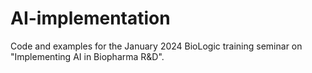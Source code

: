# AI-implementation
Code and examples for the January 2024 BioLogic training seminar on "Implementing AI in Biopharma R&amp;D".

